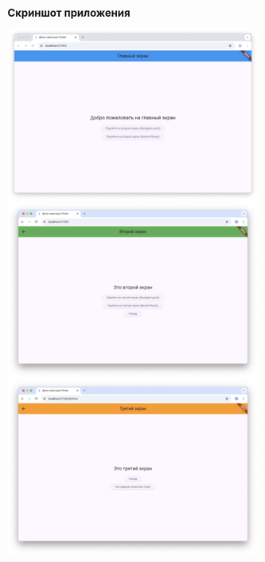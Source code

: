 ## Скриншот приложения

![Главный экран](report.png)
![Второй экран](report1.png)
![Третий экран](report2.png)